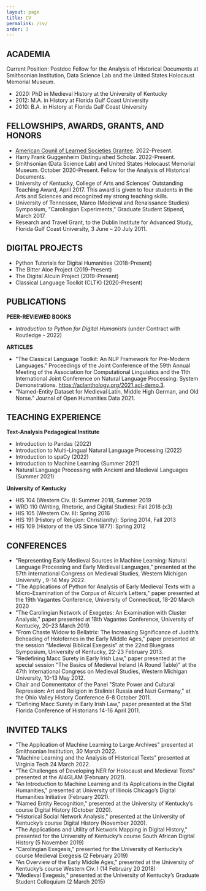 ```yaml
---
layout: page
title: CV
permalink: /cv/
order: 3
---
```



## ACADEMIA
Current Position: Postdoc Fellow for the Analysis of Historical Documents at Smithsonian Institution, Data Science Lab and the United States Holocaust Memorial Museum.
- 2020: PhD in Medieval History at the University of Kentucky
- 2012: M.A. in History at Florida Gulf Coast University
- 2010: B.A. in History at Florida Gulf Coast University

## FELLOWSHIPS, AWARDS, GRANTS, AND HONORS
- [American Counil of Learned Societies Grantee](https://www.acls.org/fellow-grantees/william-mattingly/). 2022-Present.
- Harry Frank Guggenheim Distinguished Scholar. 2022-Present.
- Smithsonian (Data Science Lab) and United States Holocaust Memorial Museum. October 2020-Present. Fellow for the Analysis of Historical Documents.
- University of Kentucky, College of Arts and Sciences’ Outstanding Teaching Award, April 2017. This award is given to four students in the Arts and Sciences and recognized my strong teaching skills.
- University of Tennessee, Marco (Medieval and Renaissance Studies) Symposium, "Carolingian Experiments," Graduate Student Stipend, March 2017.
- Research and Travel Grant, to the Dublin Institute for Advanced Study, Florida Gulf Coast University, 3 June – 20 July 2011.


## DIGITAL PROJECTS
- Python Tutorials for Digital Humanities (2018-Present)
- The Bitter Aloe Project (2019-Present)
- The Digital Alcuin Project (2019-Present)
- Classical Language Toolkit (CLTK) (2020-Present)

## PUBLICATIONS
**PEER-REVIEWED BOOKS**
- *Introduction to Python for Digital Humanists* (under Contract with Routledge - 2022)


**ARTICLES**
- "The Classical Language Toolkit: An NLP Framework for Pre-Modern Languages." Proceedings of the Joint Conference of the 59th Annual Meeting of the Association for Computational Linguistics and the 11th International Joint Conference on Natural Language Processing: System Demonstrations. https://aclanthology.org/2021.acl-demo.3.
- "Named-Entity Dataset for Medieval Latin, Middle High German, and Old Norse." Journal of Open Humanities Data 2021.


## TEACHING EXPERIENCE
**Text-Analysis Pedagogical Institute**
- Introduction to Pandas (2022)
- Introduction to Multi-Lingual Natural Language Processing (2022)
- Introduction to spaCy (2022)
- Introduction to Machine Learning (Summer 2021)
- Natural Language Processing with Ancient and Medieval Languages (Summer 2021)

**University of Kentucky**
- HIS 104 (Western Civ. I): Summer 2018, Summer 2019
- WRD 110 (Writing, Rhetoric, and Digital Studies): Fall 2018 (x3)
- HIS 105 (Western Civ. II): Spring 2016
- HIS 191 (History of Religion: Christianity):  Spring 2014, Fall 2013
- HIS 109 (History of the US Since 1877): Spring 2012


## CONFERENCES
- "Representing Early Medieval Sources in Machine Learning: Natural Language Processing and Early Medieval Languages," presented at the 57th International Congress on Medieval Studies, Western Michigan University , 9-14 May 2022.
- "The Applications of Python for Analysis of Early Medieval Texts with a Micro-Examination of the Corpus of Alcuin’s Letters," paper presented at the 19th Vagantes Conference, University of Connecticut, 18-20 March 2020
- "The Carolingian Network of Exegetes: An Examination with Cluster Analysis," paper presented at 18th Vagantes Conference, University of Kentucky, 20–23 March 2019.
- "From Chaste Widow to Bellatrix: The Increasing Significance of Judith’s Beheading of Holofernes in the Early Middle Ages," paper presented at the session "Medieval Biblical Exegesis" at the 22nd Bluegrass Symposium, University of Kentucky, 22-23 February 2013.
- "Redefining Macc Surety in Early Irish Law," paper presented at the special session "The Basics of Medieval Ireland (A Round Table)" at the 47th International Congress on Medieval Studies, Western Michigan University, 10-13 May 2012.
- Chair and Commentator of the Panel "State Power and Cultural Repression: Art and Religion in Stalinist Russia and Nazi Germany," at the Ohio Valley History Conference 6-8 October 2011.
- "Defining Macc Surety in Early Irish Law," paper presented at the 51st Florida Conference of Historians 14-16 April 2011.


## INVITED TALKS
- "The Application of Machine Learning to Large Archives" presented at Smithsonian Institution, 30 March 2022.
- "Machine Learning and the Analysis of Historical Texts" presented at Virginia Tech 24 March 2022.
- "The Challenges of Developing NER for Holocaust and Medieval Texts" presented at the AI4GLAM (February 2021).
- "An Introduction to Machine Learning and its Applications in the Digital Humanities," presented at University of Illinois Chicago’s Digital Humanities Initiative (February 2021).
- "Named Entity Recognition," presented at the University of Kentucky’s course Digital History (October 2020).
- "Historical Social Network Analysis," presented at the University of Kentucky’s course Digital History (November 2020).
- "The Applications and Utility of Network Mapping in Digital History," presented for the University of Kentucky’s course South African Digital History (5 November 2019)
- "Carolingian Exegesis," presented for the University of Kentucky’s course Medieval Exegesis (2 February 2019)
- "An Overview of the Early Middle Ages," presented at the University of Kentucky’s course Western Civ. I (14 February 20 2018)
- "Medieval Exegesis," presented at the University of Kentucky’s Graduate Student Colloquium (2 March 2015)
